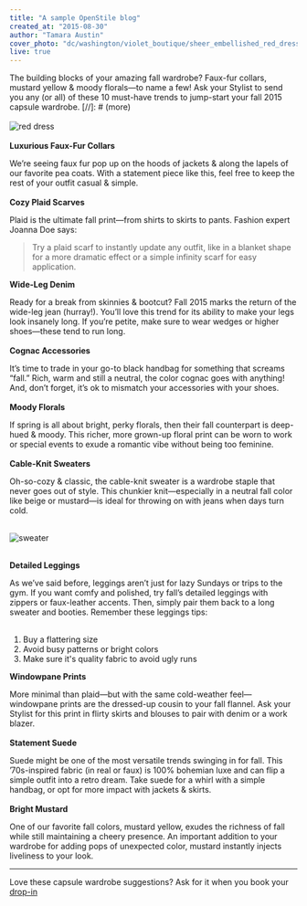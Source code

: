 ```yaml
---
title: "A sample OpenStile blog"
created_at: "2015-08-30"
author: "Tamara Austin"
cover_photo: "dc/washington/violet_boutique/sheer_embellished_red_dress"
live: true
---
```

The building blocks of your amazing fall wardrobe? Faux-fur collars, mustard yellow & moody florals—to name a few! Ask your Stylist to send you any (or all) of these 10 must-have trends to jump-start your fall 2015 capsule wardrobe.
[//]: # (more)
<br/><br/>
![red dress](https://res.cloudinary.com/openstile/image/upload/v1426009620/dc/washington/violet_boutique/sheer_embellished_red_dress.jpg)
<br/><br/>
**Luxurious Faux-Fur Collars**

We’re seeing faux fur pop up on the hoods of jackets & along the lapels of our favorite pea coats. With a statement piece like this, feel free to keep the rest of your outfit casual & simple.
<br/><br/>
**Cozy Plaid Scarves**

Plaid is the ultimate fall print—from shirts to skirts to pants. Fashion expert Joanna Doe says:<br/> 
> Try a plaid scarf to instantly update any outfit, like in a blanket shape for a more dramatic effect or a simple infinity scarf for easy application.

**Wide-Leg Denim**

Ready for a break from skinnies & bootcut? Fall 2015 marks the return of the wide-leg jean (hurray!). You’ll love this trend for its ability to make your legs look insanely long. If you’re petite, make sure to wear wedges or higher shoes—these tend to run long.
<br/><br/>
**Cognac Accessories**

It’s time to trade in your go-to black handbag for something that screams “fall.” Rich, warm and still a neutral, the color cognac goes with anything! And, don’t forget, it’s ok to mismatch your accessories with your shoes.
<br/><br/>
**Moody Florals**

If spring is all about bright, perky florals, then their fall counterpart is deep-hued & moody. This richer, more grown-up floral print can be worn to work or special events to exude a romantic vibe without being too feminine.
<br/><br/>
**Cable-Knit Sweaters**

Oh-so-cozy & classic, the cable-knit sweater is a wardrobe staple that never goes out of style. This chunkier knit—especially in a neutral fall color like beige or mustard—is ideal for throwing on with jeans when days turn cold.
<br/><br/>

![sweater](https://res.cloudinary.com/openstile/image/upload/v1425960214/dc/washington/violet_boutique/roar_.jpg)
<br/><br/>

**Detailed Leggings**

As we’ve said before, leggings aren’t just for lazy Sundays or trips to the gym. If you want comfy and polished, try fall’s detailed leggings with zippers or faux-leather accents. Then, simply pair them back to a long sweater and booties. Remember these leggings tips:
<br/><br/>

1. Buy a flattering size
2. Avoid busy patterns or bright colors
3. Make sure it's quality fabric to avoid ugly runs

**Windowpane Prints**

More minimal than plaid—but with the same cold-weather feel—windowpane prints are the dressed-up cousin to your fall flannel. Ask your Stylist for this print in flirty skirts and blouses to pair with denim or a work blazer.
<br/><br/>
**Statement Suede**

Suede might be one of the most versatile trends swinging in for fall. This ’70s-inspired fabric (in real or faux) is 100% bohemian luxe and can flip a simple outfit into a retro dream. Take suede for a whirl with a simple handbag, or opt for more impact with jackets & skirts.
<br/><br/>
**Bright Mustard**

One of our favorite fall colors, mustard yellow, exudes the richness of fall while still maintaining a cheery presence. An important addition to your wardrobe for adding pops of unexpected color, mustard instantly injects liveliness to your look.
<br/>
***
Love these capsule wardrobe suggestions? Ask for it when you book your [drop-in](http://openstile.com/experience)